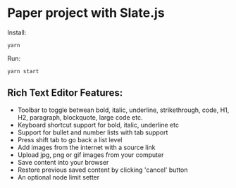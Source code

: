 # Paper project with Slate.js

Install:

`yarn`

Run:

`yarn start`

## Rich Text Editor Features:

- Toolbar to toggle betwean bold, italic, underline, strikethrough, code, H1, H2, paragraph, blockquote, large code etc.
- Keyboard shortcut support for bold, italic, underline etc
- Support for bullet and number lists with tab support
- Press shift tab to go back a list level
- Add images from the internet with a source link
- Upload jpg, png or gif images from your computer
- Save content into your browser
- Restore previous saved content by clicking 'cancel' button
- An optional node limit setter
